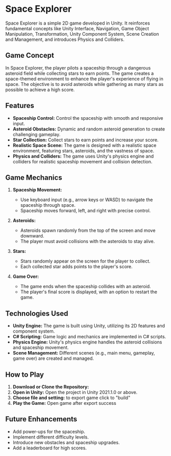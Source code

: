 # Space Explorer

Space Explorer is a simple 2D game developed in Unity. It reinforces fundamental concepts like Unity Interface, Navigation, Game Object Manipulation, Transformation, Unity Component System, Scene Creation and Management, and introduces Physics and Colliders.

## Game Concept

In Space Explorer, the player pilots a spaceship through a dangerous asteroid field while collecting stars to earn points. The game creates a space-themed environment to enhance the player's experience of flying in space. The objective is to avoid asteroids while gathering as many stars as possible to achieve a high score.

## Features

- **Spaceship Control:** Control the spaceship with smooth and responsive input.
- **Asteroid Obstacles:** Dynamic and random asteroid generation to create challenging gameplay.
- **Star Collection:** Collect stars to earn points and increase your score.
- **Realistic Space Scene:** The game is designed with a realistic space environment, featuring stars, asteroids, and the vastness of space.
- **Physics and Colliders:** The game uses Unity's physics engine and colliders for realistic spaceship movement and collision detection.

## Game Mechanics

1. **Spaceship Movement:**
   - Use keyboard input (e.g., arrow keys or WASD) to navigate the spaceship through space.
   - Spaceship moves forward, left, and right with precise control.

2. **Asteroids:**
   - Asteroids spawn randomly from the top of the screen and move downward.
   - The player must avoid collisions with the asteroids to stay alive.

3. **Stars:**
   - Stars randomly appear on the screen for the player to collect.
   - Each collected star adds points to the player's score.

4. **Game Over:**
   - The game ends when the spaceship collides with an asteroid.
   - The player's final score is displayed, with an option to restart the game.

## Technologies Used

- **Unity Engine:** The game is built using Unity, utilizing its 2D features and component system.
- **C# Scripting:** Game logic and mechanics are implemented in C# scripts.
- **Physics Engine:** Unity's physics engine handles the asteroid collisions and spaceship movement.
- **Scene Management:** Different scenes (e.g., main menu, gameplay, game over) are created and managed.

## How to Play

1. **Download or Clone the Repository:**
2. **Open in Unity:** Open the project in Unity 2021.1.0 or above.
3. **Choose file and setting:** to export game click to "build"
4. **Play the Game:** Open game after export success

## Future Enhancements

- Add power-ups for the spaceship.
- Implement different difficulty levels.
- Introduce new obstacles and spaceship upgrades.
- Add a leaderboard for high scores.


